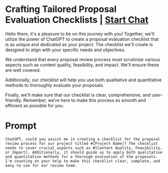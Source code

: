 

# Crafting Tailored Proposal Evaluation Checklists | [Start Chat](https://gptcall.net/chat.html?data=%7B%22contact%22%3A%7B%22id%22%3A%223539ef77-f509-4c69-b081-8e758523767d%22%2C%22flow%22%3Atrue%7D%7D)
Hello there, it's a pleasure to be on this journey with you! Together, we'll utilize the power of ChatGPT to create a proposal evaluation checklist that is as unique and dedicated as your project. The checklist we'll create is designed to align with your specific needs and objectives.



We understand that every proposal review process must scrutinize various aspects such as content quality, feasibility, and impact. We'll ensure these are well covered.



Additionally, our checklist will help you use both qualitative and quantitative methods to thoroughly evaluate your proposals.



Finally, we'll make sure that our checklist is clear, comprehensive, and user-friendly. Remember, we're here to make this process as smooth and efficient as possible for you.

# Prompt

```
ChatGPT, could you assist me in creating a checklist for the proposal review process for our project titled #[Project Name]? The checklist needs to cover crucial aspects such as #[Content Quality, Feasibility, or Impact]. Additionally, it should guide us to apply both qualitative and quantitative methods for a thorough evaluation of the proposals. I'm counting on your help to make this checklist clear, complete, and easy to use for our review team.
```





